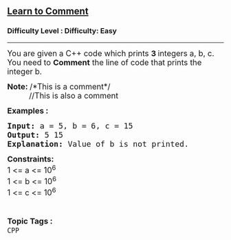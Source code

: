 <h2><a href="https://www.geeksforgeeks.org/problems/learn-to-comment/1">Learn to Comment</a></h2><h3>Difficulty Level : Difficulty: Easy</h3><hr><div class="problems_problem_content__Xm_eO"><p><span style="font-size: 18px;">You are given a C++ code which prints <strong>3&nbsp;</strong>integers a, b, c. You need to&nbsp;<strong>Comment</strong> the line of code that prints the integer b.&nbsp;</span></p>
<p><span style="font-size: 18px;"><strong>Note: </strong>/*This is a comment*/<br>&nbsp; &nbsp; &nbsp; &nbsp; &nbsp; //This is also a comment</span></p>
<p><strong><span style="font-size: 18px;">Examples :</span></strong></p>
<pre><span style="font-size: 18px;"><strong>Input: </strong>a = 5, b = 6, c = 15
<strong>Output: </strong>5 15
<strong>Explanation: </strong>Value of b is not printed.</span>
</pre>
<p><span style="font-size: 18px;"><strong>Constraints:</strong><br>1 &lt;= a &lt;= 10<sup>6<br></sup></span><span style="font-size: 18px;">1 &lt;= b &lt;= 10<sup>6</sup><br>1 &lt;= c &lt;= 10<sup>6</sup></span></p></div><br><p><span style=font-size:18px><strong>Topic Tags : </strong><br><code>CPP</code>&nbsp;